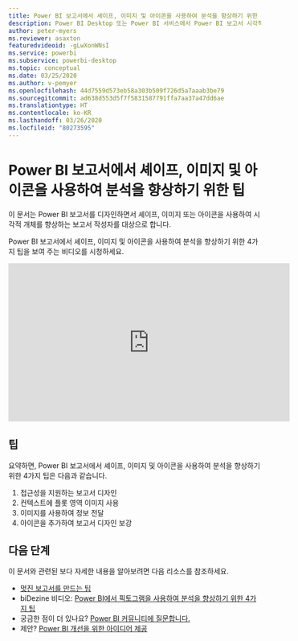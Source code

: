 ```yaml
---
title: Power BI 보고서에서 셰이프, 이미지 및 아이콘을 사용하여 분석을 향상하기 위한 팁
description: Power BI Desktop 또는 Power BI 서비스에서 Power BI 보고서 시각적 개체의 셰이프, 이미지 및 아이콘을 사용하여 분석을 향상하기 위한 4가지 팁입니다.
author: peter-myers
ms.reviewer: asaxton
featuredvideoid: -gLwXonWNsI
ms.service: powerbi
ms.subservice: powerbi-desktop
ms.topic: conceptual
ms.date: 03/25/2020
ms.author: v-pemyer
ms.openlocfilehash: 44d7559d573eb58a303b509f726d5a7aaab3be79
ms.sourcegitcommit: ad638d553d5f7f5831587791ffa7aa37a47dd6ae
ms.translationtype: HT
ms.contentlocale: ko-KR
ms.lasthandoff: 03/26/2020
ms.locfileid: "80273595"
---
```

# <a name="tips-to-improve-analysis-with-shapes-images-and-icons-in-power-bi-reports"></a>Power BI 보고서에서 셰이프, 이미지 및 아이콘을 사용하여 분석을 향상하기 위한 팁

이 문서는 Power BI 보고서를 디자인하면서 셰이프, 이미지 또는 아이콘을 사용하여 시각적 개체를 향상하는 보고서 작성자를 대상으로 합니다.

Power BI 보고서에서 셰이프, 이미지 및 아이콘을 사용하여 분석을 향상하기 위한 4가지 팁을 보여 주는 비디오를 시청하세요.

<iframe width="560" height="315" src="https://www.youtube.com/embed/-gLwXonWNsI" frameborder="0" allowfullscreen></iframe>

## <a name="tips"></a>팁

요약하면, Power BI 보고서에서 셰이프, 이미지 및 아이콘을 사용하여 분석을 향상하기 위한 4가지 팁은 다음과 같습니다.

1. 접근성을 지원하는 보고서 디자인
1. 컨텍스트에 플롯 영역 이미지 사용
1. 이미지를 사용하여 정보 전달
1. 아이콘을 추가하여 보고서 디자인 보강

## <a name="next-steps"></a>다음 단계

이 문서와 관련된 보다 자세한 내용을 알아보려면 다음 리소스를 참조하세요.

- [멋진 보고서를 만드는 팁](../power-bi-reports-tips-and-tricks-for-creating.md)
- biDezine 비디오: [Power BI에서 픽토그램을 사용하여 분석을 향상하기 위한 4가지 팁](https://www.youtube.com/watch?v=-gLwXonWNsI)
- 궁금한 점이 더 있나요? [Power BI 커뮤니티에 질문합니다.](https://community.powerbi.com/)
- 제안? [Power BI 개선을 위한 아이디어 제공](https://ideas.powerbi.com/)
